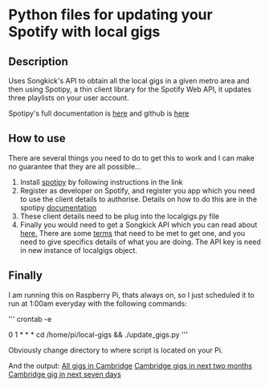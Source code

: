 # Python files for updating your Spotify with local gigs

## Description

Uses Songkick's API to obtain all the local gigs in
a given metro area and then using Spotipy, a thin client
library for the Spotify Web API, it updates three playlists
on your user account. 

Spotipy's full documentation is [here](http://spotipy.readthedocs.org/)
and github is [here](https://github.com/plamere/spotipy)

## How to use

There are several things you need to do to get this to work and I
can make no guarantee that they are all possible...

1. Install [spotipy](https://github.com/plamere/spotipy) by following instructions in the link
2. Register as developer on Spotify, and register you app which you need to use the client
details to authorise. Details on how to do this are in the spotipy [documentation](http://spotipy.readthedocs.org/)
3. These client details need to be plug into the localgigs.py file
3. Finally you would need to get a Songkick API which you can read about [here.](https://www.songkick.com/developer) 
There are some [terms](https://www.songkick.com/developer/api-terms-of-use) that need to be met to get one,
and you need to give specifics details of what you are doing. The API key is need in new instance of localgigs object.

## Finally
I am running this on Raspberry Pi, thats always on, so I just scheduled it to run at 1:00am everyday
with the following commands:

'''
crontab -e

0 1 * * * cd /home/pi/local-gigs && ./update_gigs.py
'''

Obviously change directory to where script is located on your Pi.

And the output:
[All gigs in Cambridge](https://open.spotify.com/user/slothy123/playlist/3SwUqPw2AfjrnJgbPRel9e?si=uWMh1ZjWQyeVoFqjuAmC0Q)
[Cambridge gigs in next two months](https://open.spotify.com/user/slothy123/playlist/6VmM1CaAl8N1CASqtokcKS?si=5TUosc1RTPSvrKFd8833DQ)
[Cambridge gig in next seven days](https://open.spotify.com/user/slothy123/playlist/3B8FpvIHyzHAxcPOmlGiMq?si=JcVCqTabRtSIaNkIQKgXIQ)